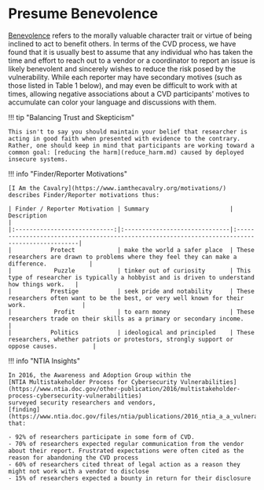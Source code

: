 # Presume Benevolence

[Benevolence](https://plato.stanford.edu/entries/principle-beneficence/) refers to the morally valuable character trait or virtue of
being inclined to act to benefit others. <!--excerpt-start-->In terms of the CVD process, we
have found that it is usually best to assume that any individual who has
taken the time and effort to reach out to a vendor or a coordinator to
report an issue is likely benevolent and sincerely wishes to reduce the
risk posed by the vulnerability.<!--excerpt-end--> While each reporter may have secondary
motives (such as those listed in Table 1 below), and may even be
difficult to work with at times, allowing negative associations about a
CVD participants' motives to accumulate can color your language and
discussions with them.

!!! tip "Balancing Trust and Skepticism"

    This isn't to say you should maintain your belief that researcher is
    acting in good faith when presented with evidence to the contrary.
    Rather, one should keep in mind that participants are working toward a
    common goal: [reducing the harm](reduce_harm.md) caused by deployed insecure systems.

!!! info "Finder/Reporter Motivations"

    [I Am the Cavalry](https://www.iamthecavalry.org/motivations/) describes Finder/Reporter motivations thus:
    
    | Finder / Reporter Motivation | Summary                       | Description                                                                                    |
    |:----------------------------:|:------------------------------|:-----------------------------------------------------------------------------------------------|
    |           Protect            | make the world a safer place  | These researchers are drawn to problems where they feel they can make a difference.            |
    |            Puzzle            | tinker out of curiosity       | This type of researcher is typically a hobbyist and is driven to understand how things work.   |
    |           Prestige           | seek pride and notability     | These researchers often want to be the best, or very well known for their work.                |
    |            Profit            | to earn money                 | These researchers trade on their skills as a primary or secondary income.                      |
    |           Politics           | ideological and principled    | These researchers, whether patriots or protestors, strongly support or oppose causes.          |


!!! info "NTIA Insights"

    In 2016, the Awareness and Adoption Group within the
    [NTIA Multistakeholder Process for Cybersecurity Vulnerabilities](https://www.ntia.doc.gov/other-publication/2016/multistakeholder-process-cybersecurity-vulnerabilities)
    surveyed security researchers and vendors,
    [finding](https://www.ntia.doc.gov/files/ntia/publications/2016_ntia_a_a_vulnerability_disclosure_insights_report.pdf)
    that:

    - 92% of researchers participate in some form of CVD.
    - 70% of researchers expected regular communication from the vendor
    about their report. Frustrated expectations were often cited as the
    reason for abandoning the CVD process
    - 60% of researchers cited threat of legal action as a reason they
    might not work with a vendor to disclose
    - 15% of researchers expected a bounty in return for their disclosure

